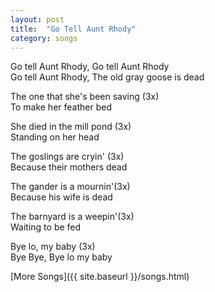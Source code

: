 ```yaml
---
layout: post
title:  "Go Tell Aunt Rhody"
category: songs
---
```


Go tell Aunt Rhody, Go tell Aunt Rhody   
Go tell Aunt Rhody, The old gray goose is dead  

The one that she's been saving (3x)   
To make her feather bed  

She died in the mill pond (3x)   
Standing on her head  

The goslings are cryin' (3x)   
Because their mothers dead  

The gander is a mournin'(3x)   
Because his wife is dead  

The barnyard is a weepin'(3x)   
Waiting to be fed

Bye lo, my baby (3x)   
Bye Bye, Bye lo my baby

[More Songs]({{ site.baseurl }}/songs.html)
